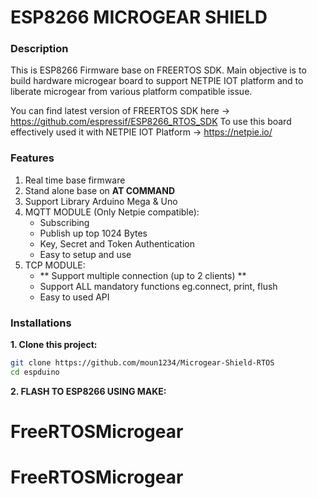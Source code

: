 # ESP8266 MICROGEAR SHIELD

### Description
This is ESP8266 Firmware base on FREERTOS SDK. 
Main objective is to build hardware microgear board to support NETPIE IOT platform and to liberate microgear from various platform compatible issue.

You can find latest version of FREERTOS SDK here -> https://github.com/espressif/ESP8266_RTOS_SDK
To use this board effectively used it with NETPIE IOT Platform -> https://netpie.io/

### Features

1. Real time base firmware 
2. Stand alone base on **AT COMMAND**
3. Support Library Arduino Mega & Uno
4. MQTT MODULE (Only Netpie compatible):
    - Subscribing
    - Publish up top 1024 Bytes
    - Key, Secret and Token Authentication
    - Easy to setup and use
5. TCP MODULE:
    - ** Support multiple connection (up to 2 clients) **
    - Support ALL mandatory functions eg.connect, print, flush 
    - Easy to used API

### Installations

**1. Clone this project:**
```bash
git clone https://github.com/moun1234/Microgear-Shield-RTOS
cd espduino
```
**2. FLASH TO ESP8266 USING MAKE:**








# FreeRTOSMicrogear
# FreeRTOSMicrogear
